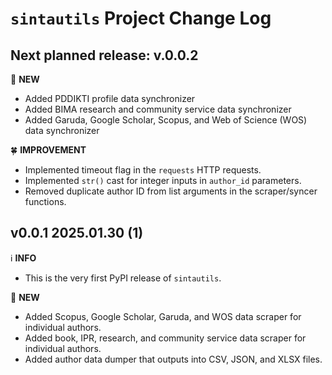 # `sintautils` Project Change Log

## Next planned release: v.0.0.2

:star2: **NEW**

- Added PDDIKTI profile data synchronizer
- Added BIMA research and community service data synchronizer
- Added Garuda, Google Scholar, Scopus, and Web of Science (WOS) data synchronizer

:four_leaf_clover: **IMPROVEMENT**

- Implemented timeout flag in the `requests` HTTP requests.
- Implemented `str()` cast for integer inputs in `author_id` parameters.
- Removed duplicate author ID from list arguments in the scraper/syncer functions.

## v0.0.1 2025.01.30 (1)

:information_source: **INFO**

- This is the very first PyPI release of `sintautils`.

:star2: **NEW**

- Added Scopus, Google Scholar, Garuda, and WOS data scraper for individual authors.
- Added book, IPR, research, and community service data scraper for individual authors.
- Added author data dumper that outputs into CSV, JSON, and XLSX files.

